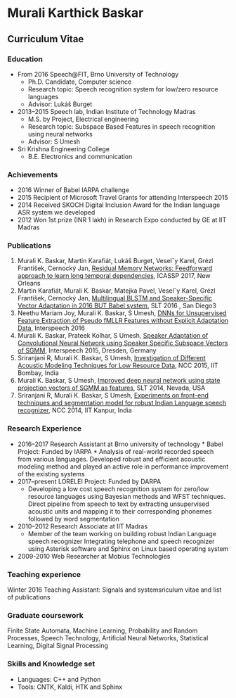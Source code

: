 # Murali Karthick Baskar
## Curriculum Vitae
### Education
* From 2016 Speech@FIT, Brno University of Technology 
    * Ph.D. Candidate, Computer science 
    * Research topic: Speech recognition system for low/zero resource languages
    * Advisor: Lukáš Burget
* 2013–2015 Speech lab, Indian Institute of Technology Madras
    * M.S. by Project, Electrical engineering
    * Research topic: Subspace Based Features in speech recognition using neural networks
    * Advisor: S Umesh
* Sri Krishna Engineering College
    * B.E. Electronics and communication
### Achievements
* 2016 Winner of Babel IARPA challenge
* 2015 Recipient of Microsoft Travel Grants for attending Interspeech 2015
* 2014 Received SKOCH Digital Inclusion Award for the Indian language ASR system we developed
* 2012 Won 1st prize (INR 1 lakh) in Research Expo conducted by GE at IIT Madras
### Publications ###
1. Murali K. Baskar, Martin Karafiát, Lukáš Burget, Veselˇy Karel, Grézl František, Cernocký Jan,
     [Residual Memory Networks: Feedforward approach to learn long temporal dependencies](https://github.com/creatorscan/Resume-and-publications/blob/master/residual-memory-networks.pdf), ICASSP 2017, New Orleans
2. Martin Karafiát, Murali K. Baskar, Matejka Pavel, Veselˇy Karel, Grézl František, Cernocký Jan,
  [Multilingual BLSTM and Speaker-Specific Vector Adaptation in 2016 BUT Babel system](https://github.com/creatorscan/Resume-and-publications/blob/master/multilingual-blstm-ssnn.pdf), SLT 2016 , San Diego3
3. Neethu Mariam Joy, Murali K. Baskar, S Umesh, [DNNs for Unsupervised Feature Extraction of Pseudo fMLLR Features without Explicit Adaptation Data](https://github.com/creatorscan/Resume-and-publications/blob/master/fMLLR-2016.pdf), Interspeech 2016  
4. Murali K. Baskar, Prateek Kolhar, S Umesh, [Speaker Adaptation of Convolutional Neural Network
  using Speaker Specific Subspace Vectors of SGMM](https://github.com/creatorscan/Resume-and-publications/blob/master/CNN_spkr_adap-2015.pdf), Interspeech 2015, Dresden, Germany
5. Sriranjani R, Murali K. Baskar, S Umesh, [Investigation of Different Acoustic Modeling Techniques for
  Low Resource Data](https://github.com/creatorscan/Resume-and-publications/blob/master/low-resource-2014.pdf), NCC 2015, IIT Bombay, India
6.  Murali K. Baskar, S Umesh, [Improved deep neural network using state projection vectors of SGMM as
  features](https://github.com/creatorscan/Resume-and-publications/blob/master/SGMM-DNN-2014.pdf), SLT 2014, Nevada, USA
7. Sriranjani R, Murali K. Baskar, S Umesh, [Experiments on front-end techniques and segmentation
 model for robust Indian Language speech recognizer](https://github.com/creatorscan/Resume-and-publications/blob/master/Indian_ASR-2014.pdf), NCC 2014, IIT Kanpur, India
### Research Experience
* 2016–2017 Research Assistant at Brno university of technology
         * Babel Project: Funded by IARPA
         * Analysis of real-world recorded speech from various languages. Developed robust and efficient acoustic
          modeling method and played an active role in performance improvement of the existing systems
* 2017–present LORELEI Project: Funded by DARPA
   * Developing a low cost speech recognition system for zero/low resource languages using Bayesian methods
         and WFST techniques. Direct pipeline from speech to text by extracting unsupervised acoustic units and
          mapping it to their corresponding phonemes followed by word segmentation
* 2010–2012 Research Associate at IIT Madras
     * Member of the team working on building robust Indian Language speech recognizer Integrating telephone
       and speech recognizer using Asterisk software and Sphinx on Linux based operating system
* 2009-2010 Web Researcher at Mobius Technologies
### Teaching experience
 Winter 2016 Teaching Assistant: Signals and systemsriculum vitae and list of publications
### Graduate coursework
Finite State Automata, Machine Learning, Probability and Random Processes, Speech Technology,
Artificial Neural Networks, Statistical Learning, Digital Signal Processing
### Skills and Knowledge set
* Languages: C++ and Python
* Tools: CNTK, Kaldi, HTK and Sphinx

